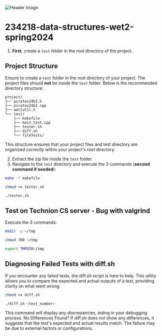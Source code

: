 ![Header Image](https://uc681d03e9667803ed39eef96f6b.previews.dropboxusercontent.com/p/thumb/ACUqYznMhFzYyO-5x4LNEn7iXvuZhD2KjsiZJDFQnWxo3jHVpUPeKwyGAQVzdHbD2Tjnh0GPs0ToUM2VUq2MMWv91WoEPzKTy2J_Fqzc-d8vhBxwinCIau66eeeXqC9t48N99prxZZDthPiJ82cvT6VSIQHT8vqQJu64MwSiHFAYJ73UZAeMPIfjHIuM0-rPpoSOKiFEP7q631B5f0hmW-vUzFlguK_vKDQ7RcaJgJ9wzPwrBmfLMClZD6TVjC6cKdYP4_3TfB-s0yl3-98kUupKzj0tua31DdCrG5LmX_noIl2jnW8XLS48_fTPiBWoJKmFN2opKma-lxCy95Vj4y6rCusL5JsEv4IRrUkmtPYR31LlSlTwlh2Q71YLd-Y6zc8/p.png?is_prewarmed=true)
# 234218-data-structures-wet2-spring2024
1. **First**, create a `test` folder in the root directory of the project. 

## Project Structure

Ensure to create a `test` folder in the root directory of your project. The project files should **not** be inside the `test` folder. Below is the recommended directory structure:

```plaintext
project/
├── pirates24b2.h
├── pirates24b2.cpp
├── wet2util.h
└── test/
    ├── makefile
    ├── main_test.cpp
    ├── tester.sh
    ├── diff.sh
    └── fileTests/
```
This structure ensures that your project files and test directory are organized correctly within your project's root directory.

2. Extract the zip file inside the `test` folder.
3. Navigate to the `test` directory and execute the 3 commands (**second command if needed**):
```bash
make -f makefile
```
```bash
chmod +x tester.sh
```
```bash
./tester.sh
```
## Test on Technion CS server - Bug with valgrind
Execute the 3 commands:
```bash
mkdir -p ~/tmp
```
```bash
chmod 700 ~/tmp
```
```bash
export TMPDIR=/tmp
```
## Diagnosing Failed Tests with diff.sh
If you encounter any failed tests, the diff.sh script is here to help. This utility allows you to compare the expected and actual outputs of a test, providing clarity on what went wrong.
```bash
chmod +x diff.sh
```
```bash
./diff.sh <test_number>
```
This command will display any discrepancies, aiding in your debugging process.
No Differences Found? If diff.sh does not show any differences, it suggests that the test's expected and actual results match. The failure may be due to external factors or configurations.
